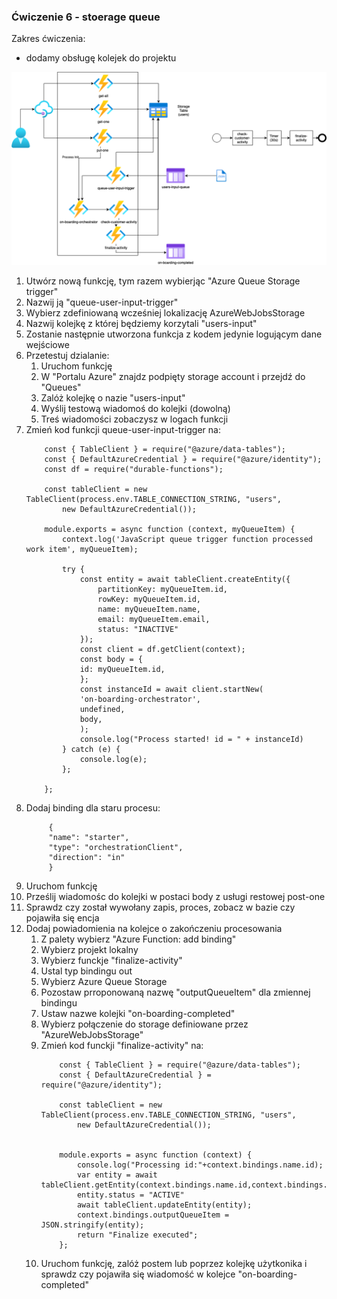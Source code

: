 ### Ćwiczenie 6 - stoerage queue


Zakres ćwiczenia:
- dodamy obsługę kolejek do projektu

![Zakres](images/functions/ex6/AFS-Queue.drawio.png)


1. Utwórz nową funkcję, tym razem wybierjąc "Azure Queue Storage trigger"
2. Nazwij ją "queue-user-input-trigger"
3. Wybierz zdefiniowaną wcześniej lokalizację AzureWebJobsStorage
4. Nazwij kolejkę z której będziemy korzytali "users-input"
5. Zostanie następnie utworzona funkcja z kodem jedynie logującym dane wejściowe
6. Przetestuj dzialanie:
   1. Uruchom funkcję
   2. W "Portalu Azure" znajdz podpięty storage account i przejdź do "Queues"
   3. Zalóż kolejkę o nazie "users-input"
   4. Wyślij testową wiadomoś do kolejki (dowolną)
   5. Treś wiadomości zobaczysz w logach funkcji
7. Zmień kod funkcji queue-user-input-trigger na:
    ```
        const { TableClient } = require("@azure/data-tables");
        const { DefaultAzureCredential } = require("@azure/identity");
        const df = require("durable-functions");

        const tableClient = new TableClient(process.env.TABLE_CONNECTION_STRING, "users",
            new DefaultAzureCredential());

        module.exports = async function (context, myQueueItem) {
            context.log('JavaScript queue trigger function processed work item', myQueueItem);

            try {
                const entity = await tableClient.createEntity({
                    partitionKey: myQueueItem.id,
                    rowKey: myQueueItem.id,
                    name: myQueueItem.name,
                    email: myQueueItem.email,
                    status: "INACTIVE"
                });
                const client = df.getClient(context);
                const body = {
                id: myQueueItem.id,
                };
                const instanceId = await client.startNew(
                'on-boarding-orchestrator',
                undefined,
                body,
                );
                console.log("Process started! id = " + instanceId)
            } catch (e) {
                console.log(e);
            };

        };
    ```
8. Dodaj binding dla staru procesu:
   ```
        {
        "name": "starter",
        "type": "orchestrationClient",
        "direction": "in"
        }

   ```
9. Uruchom funkcję
10. Prześlij wiadomośc do kolejki w postaci body z usługi restowej post-one
11. Sprawdz czy został wywołany zapis, proces, zobacz w bazie czy pojawiła się encja
12. Dodaj powiadomienia na kolejce o zakończeniu procesowania
    1.  Z palety wybierz "Azure Function: add binding"
    2.  Wybierz projekt lokalny
    3.  Wybierz funckje "finalize-activity"
    4.  Ustal typ bindingu out
    5.  Wybierz Azure Queue Storage
    6.  Pozostaw prroponowaną nazwę "outputQueueItem" dla zmiennej bindingu
    7.  Ustaw nazwe kolejki "on-boarding-completed"
    8.  Wybierz połączenie do storage definiowane przez "AzureWebJobsStorage"
    9.  Zmień kod funckji "finalize-activity" na:
        ```
            const { TableClient } = require("@azure/data-tables");
            const { DefaultAzureCredential } = require("@azure/identity");

            const tableClient = new TableClient(process.env.TABLE_CONNECTION_STRING, "users",
                new DefaultAzureCredential());


            module.exports = async function (context) {
                console.log("Processing id:"+context.bindings.name.id);
                var entity = await tableClient.getEntity(context.bindings.name.id,context.bindings.name.id);
                entity.status = "ACTIVE"
                await tableClient.updateEntity(entity); 
                context.bindings.outputQueueItem = JSON.stringify(entity);
                return "Finalize executed";
            };
        ```
    10. Uruchom funkcję, zalóż postem lub poprzez kolejkę użytkonika i sprawdz czy pojawiła się wiadomość w kolejce "on-boarding-completed"
    

